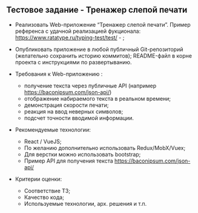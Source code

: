 ## Тестовое задание - Тренажер слепой печати
* Реализовать Web-приложение “Тренажер слепой печати”. 
Пример референса с удачной реализацией фукционала: https://www.ratatype.ru/typing-test/test/ - ;
* Опубликовать приложение в любой публичный Git-репозиторий (желательно сохранить историю коммитов);
README-файл в корне проекта с инструкциями по развертыванию.


* Требования к Web-приложению :
  * получение текста через публичные API (например https://baconipsum.com/json-api/)
  * отображение набираемого текста в реальном времени;
  * демонстрация скорости печати;
  * реакция на ввод неверных символов;
  * подсчет точности вводимой информации.
 
* Рекомендуемые технологии: 
  * React / VueJS;
  * По желанию дополнительно использовать Redux/MobX/Vuex;
  * Для верстки можно использовать bootstrap;
  * Пример API для получения текста https://baconipsum.com/json-api/
  
* Критерии оценки:
  * Соответствие ТЗ;
  * Качество кода;
  * Используемые технологии, арх. решения и т.п.
